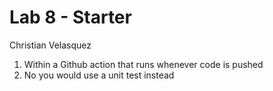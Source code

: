 # Lab 8 - Starter
Christian Velasquez 
1) Within a Github action that runs whenever code is pushed
2) No you would use a unit test instead
